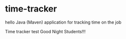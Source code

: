 # time-tracker
hello
Java (Maven) application for tracking time on the job

Time tracker
test
Good Night Students!!!
